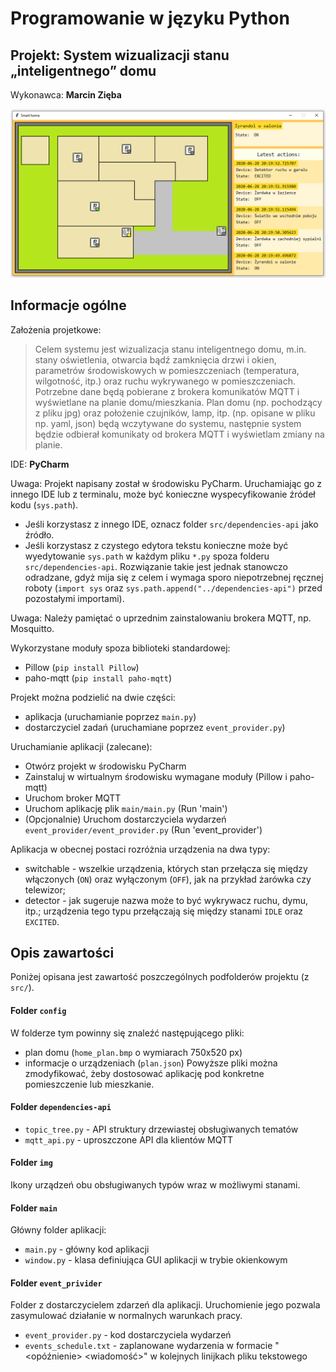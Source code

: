# Programowanie w języku Python
## Projekt: System wizualizacji stanu „inteligentnego” domu

Wykonawca: **Marcin Zięba**

![app in use](https://github.com/marcinz99/Programming-in-Python---Project/blob/master/img/app.png "Aplikacja w akcji")

## Informacje ogólne

Założenia projetkowe:

> Celem systemu jest wizualizacja stanu inteligentnego domu, m.in. stany oświetlenia, otwarcia bądź zamknięcia drzwi i okien, parametrów środowiskowych w pomieszczeniach (temperatura, wilgotność, itp.) oraz ruchu wykrywanego w pomieszczeniach.<br>
> Potrzebne dane będą pobierane z brokera komunikatów MQTT i wyświetlane na planie domu/mieszkania. Plan domu (np. pochodzący z pliku jpg) oraz położenie czujników, lamp, itp. (np. opisane w pliku np. yaml, json) będą wczytywane do systemu, następnie system będzie odbierał komunikaty od brokera MQTT i wyświetlam zmiany na planie.

IDE: **PyCharm**

Uwaga: Projekt napisany został w środowisku PyCharm. Uruchamiając go z innego IDE lub z terminalu, może być konieczne wyspecyfikowanie źródeł kodu (`sys.path`).
* Jeśli korzystasz z innego IDE, oznacz folder `src/dependencies-api` jako źródło.
* Jeśli korzystasz z czystego edytora tekstu konieczne może być wyedytowanie `sys.path` w każdym pliku `*.py` spoza folderu `src/dependencies-api`. Rozwiązanie takie jest jednak stanowczo odradzane, gdyż mija się z celem i wymaga sporo niepotrzebnej ręcznej roboty (`import sys` oraz `sys.path.append("../dependencies-api")` przed pozostałymi importami).

Uwaga: Należy pamiętać o uprzednim zainstalowaniu brokera MQTT, np. Mosquitto.

Wykorzystane moduły spoza biblioteki standardowej:
* Pillow (`pip install Pillow`)
* paho-mqtt (`pip install paho-mqtt`)

Projekt można podzielić na dwie części:
* aplikacja (uruchamianie poprzez `main.py`)
* dostarczyciel zadań (uruchamiane poprzez `event_provider.py`)

Uruchamianie aplikacji (zalecane):
* Otwórz projekt w środowisku PyCharm
* Zainstaluj w wirtualnym środowisku wymagane moduły (Pillow i paho-mqtt)
* Uruchom broker MQTT
* Uruchom aplikację plik `main/main.py` (Run 'main')
* (Opcjonalnie) Uruchom dostarczyciela wydarzeń `event_provider/event_provider.py` (Run 'event_provider')

Aplikacja w obecnej postaci rozróżnia urządzenia na dwa typy:
* switchable - wszelkie urządzenia, których stan przełącza się między włączonych (`ON`) oraz wyłączonym (`OFF`), jak na przykład żarówka czy telewizor;
* detector - jak sugeruje nazwa może to być wykrywacz ruchu, dymu, itp.; urządzenia tego typu przełączają się między stanami `IDLE` oraz `EXCITED`.

## Opis zawartości

Poniżej opisana jest zawartość poszczególnych podfolderów projektu (z `src/`).

#### Folder `config`

W folderze tym powinny się znaleźć następującego pliki:
* plan domu (`home_plan.bmp` o wymiarach 750x520 px)
* informacje o urządzeniach (`plan.json`)
Powyższe pliki można zmodyfikować, żeby dostosować aplikację pod konkretne pomieszczenie lub mieszkanie.

#### Folder `dependencies-api`

* `topic_tree.py` - API struktury drzewiastej obsługiwanych tematów
* `mqtt_api.py` - uproszczone API dla klientów MQTT

#### Folder `img`

Ikony urządzeń obu obsługiwanych typów wraz w możliwymi stanami.

#### Folder `main`

Główny folder aplikacji:
* `main.py` - główny kod aplikacji
* `window.py` - klasa definiująca GUI aplikacji w trybie okienkowym

#### Folder `event_privider`

Folder z dostarczycielem zdarzeń dla aplikacji. Uruchomienie jego pozwala zasymulować działanie w normalnych warunkach pracy.
* `event_provider.py` - kod dostarczyciela wydarzeń
* `events_schedule.txt` - zaplanowane wydarzenia w formacie "<opóźnienie> <temat> <wiadomość>" w kolejnych linijkach pliku tekstowego
